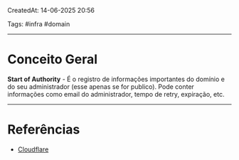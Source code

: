 CreatedAt: 14-06-2025 20:56

Tags: #infra #domain 

---
# Conceito Geral
**Start of Authority** - É o registro de informações importantes do domínio e do seu administrador (esse apenas se for publico).
Pode conter informações como email do administrador, tempo de retry, expiração, etc.

---
# Referências
- [Cloudflare](https://www.cloudflare.com/pt-br/learning/dns/dns-records/dns-soa-record/)
